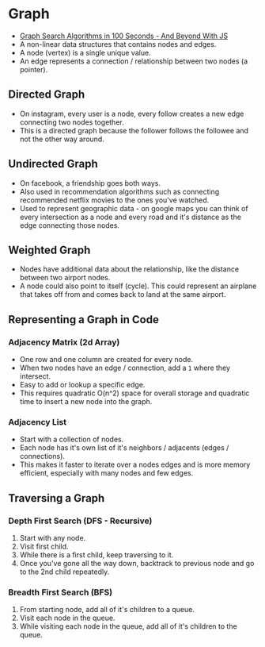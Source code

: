 # Graph

- [Graph Search Algorithms in 100 Seconds - And Beyond With JS](https://www.youtube.com/watch?v=cWNEl4HE2OE)
- A non-linear data structures that contains nodes and edges.
- A node (vertex) is a single unique value.
- An edge represents a connection / relationship between two nodes (a pointer).

## Directed Graph

- On instagram, every user is a node, every follow creates a new edge connecting two nodes together.
- This is a directed graph because the follower follows the followee and not the other way around.

## Undirected Graph

- On facebook, a friendship goes both ways.
- Also used in recommendation algorithms such as connecting recommended netflix movies to the ones you've watched.
- Used to represent geographic data - on google maps you can think of every intersection as a node and every road and it's distance as the edge connecting those nodes.

## Weighted Graph

- Nodes have additional data about the relationship, like the distance between two airport nodes.
- A node could also point to itself (cycle). This could represent an airplane that takes off from and comes back to land at the same airport.

## Representing a Graph in Code

### Adjacency Matrix (2d Array)

- One row and one column are created for every node.
- When two nodes have an edge / connection, add a `1` where they intersect.
- Easy to add or lookup a specific edge.
- This requires quadratic O(n^2) space for overall storage and quadratic time to insert a new node into the graph.

### Adjacency List

- Start with a collection of nodes.
- Each node has it's own list of it's neighbors / adjacents (edges / connections).
- This makes it faster to iterate over a nodes edges and is more memory efficient, especially with many nodes and few edges.

## Traversing a Graph

### Depth First Search (DFS - Recursive)

1. Start with any node.
2. Visit first child.
3. While there is a first child, keep traversing to it.
4. Once you've gone all the way down, backtrack to previous node and go to the 2nd child repeatedly.

### Breadth First Search (BFS)

1. From starting node, add all of it's children to a queue.
2. Visit each node in the queue.
3. While visiting each node in the queue, add all of it's children to the queue.
